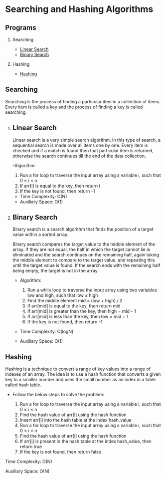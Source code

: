 # Searching and Hashing Algorithms

## Programs

1. Searching

   - [Linear Search](linear_search.cpp)
   - [Binary Search](binary_search.cpp)

2. Hashing

   - [Hashing](hashing.cpp)

## Searching

Searching is the process of finding a particular item in a collection of items. Every item is called a key and the process of finding a key is called searching.

1. ## Linear Search

   Linear search is a very simple search algorithm. In this type of search, a sequential search is made over all items one by one. Every item is checked and if a match is found then that particular item is returned, otherwise the search continues till the end of the data collection.

   -Algorithm:

   1. Run a for loop to traverse the input array using a variable i, such that 0 ≤ i < n
   2. If arr[i] is equal to the key, then return i
   3. If the key is not found, then return -1

   - Time Complexity: O(N)
   - Auxiliary Space: O(1)

2. ## Binary Search

   Binary search is a search algorithm that finds the position of a target value within a sorted array.

   Binary search compares the target value to the middle element of the array. If they are not equal, the half in which the target cannot lie is eliminated and the search continues on the remaining half, again taking the middle element to compare to the target value, and repeating this until the target value is found. If the search ends with the remaining half being empty, the target is not in the array.

   - Algorithm:

     1. Run a while loop to traverse the input array using two variables low and high, such that low ≤ high
     2. Find the middle element mid = (low + high) / 2
     3. If arr[mid] is equal to the key, then return mid
     4. If arr[mid] is greater than the key, then high = mid - 1
     5. If arr[mid] is less than the key, then low = mid + 1
     6. If the key is not found, then return -1

   - Time Complexity: O(logN)
   - Auxiliary Space: O(1)

## Hashing

Hashing is a technique to convert a range of key values into a range of indexes of an array. The idea is to use a hash function that converts a given key to a smaller number and uses the small number as an index in a table called hash table.

- Follow the below steps to solve the problem:

  1. Run a for loop to traverse the input array using a variable i, such that 0 ≤ i < n
  2. Find the hash value of arr[i] using the hash function
  3. Insert arr[i] into the hash table at the index hash_value
  4. Run a for loop to traverse the input array using a variable i, such that 0 ≤ i < n
  5. Find the hash value of arr[i] using the hash function
  6. If arr[i] is present in the hash table at the index hash_value, then return true
  7. If the key is not found, then return false

Time Complexity: O(N)

Auxiliary Space: O(N)
